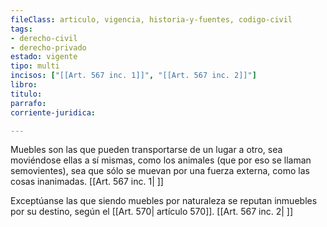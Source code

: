 ```yaml
---
fileClass: articulo, vigencia, historia-y-fuentes, codigo-civil
tags:
- derecho-civil
- derecho-privado
estado: vigente
tipo: multi
incisos: ["[[Art. 567 inc. 1]]", "[[Art. 567 inc. 2]]"]
libro:
titulo:
parrafo:
corriente-juridica:

---
```

Muebles son las que pueden transportarse de un lugar a otro, sea moviéndose ellas a sí mismas, como los animales (que por eso se llaman semovientes), sea que sólo se muevan por una fuerza externa, como las cosas inanimadas. [[Art. 567 inc. 1| ]]

Exceptúanse las que siendo muebles por naturaleza se reputan inmuebles por su destino, según el [[Art. 570| artículo 570]]. [[Art. 567 inc. 2| ]]